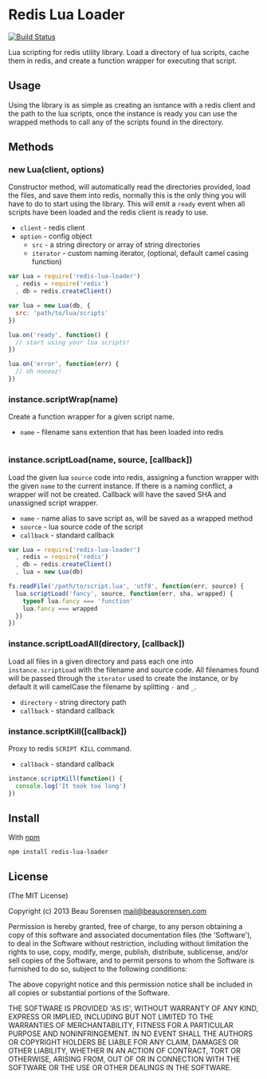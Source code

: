 
Redis Lua Loader
================

[![Build Status](https://secure.travis-ci.org/sorensen/redis-lua-loader.png)](http://travis-ci.org/sorensen/redis-lua-loader) 

Lua scripting for redis utility library. Load a directory of lua scripts, cache them 
in redis, and create a function wrapper for executing that script.

Usage
-----

Using the library is as simple as creating an isntance with a redis client and 
the path to the lua scripts, once the instance is ready you can use the wrapped 
methods to call any of the scripts found in the directory.


Methods
-------

### new Lua(client, options)

Constructor method, will automatically read the directories provided, load the 
files, and save them into redis, normally this is the only thing you will have 
to do to start using the library. This will emit a `ready` event when all scripts 
have been loaded and the redis client is ready to use.

* `client` - redis client
* `option` - config object
  - `src` - a string directory or array of string directories
  - `iterator` - custom naming iterator, (optional, default camel casing function)

```js
var Lua = require('redis-lua-loader')
  , redis = require('redis')
  , db = redis.createClient()

var lua = new Lua(db, {
  src: 'path/to/lua/scripts'
})

lua.on('ready', function() {
  // start using your lua scripts!
})

lua.on('error', function(err) {
  // oh nooooz!
})
```


### instance.scriptWrap(name)

Create a function wrapper for a given script name.

* `name` - filename sans extention that has been loaded into redis

```js
```


### instance.scriptLoad(name, source, [callback])


Load the given lua `source` code into redis, assigning a function wrapper 
with the given `name` to the current instance. If there is a naming conflict, 
a wrapper will not be created.  Callback will have the saved SHA and unassigned 
script wrapper.

* `name` - name alias to save script as, will be saved as a wrapped method
* `source` - lua source code of the script
* `callback` - standard callback

```js
var Lua = require('redis-lua-loader')
  , redis = require('redis')
  , db = redis.createClient()
  , lua = new Lua(db)

fs.readFile('/path/to/script.lua', 'utf8', function(err, source) {
  lua.scriptLoad('fancy', source, function(err, sha, wrapped) {
    typeof lua.fancy === 'function'
    lua.fancy === wrapped
  })  
})
```


### instance.scriptLoadAll(directory, [callback])

Load all files in a given directory and pass each one into `instance.scriptLoad` 
with the filename and source code. All filenames found will be passed through the 
`iterator` used to create the instance, or by default it will camelCase the filename 
by splitting `-` and `_`.

* `directory` - string directory path
* `callback` - standard callback


### instance.scriptKill([callback])

Proxy to redis `SCRIPT KILL` command.

* `callback` - standard callback

```js
instance.scriptKill(function() {
  console.log('It took too long')
})
```


Install
-------

With [npm](https://npmjs.org)

```
npm install redis-lua-loader
```


License
-------

(The MIT License)

Copyright (c) 2013 Beau Sorensen <mail@beausorensen.com>

Permission is hereby granted, free of charge, to any person obtaining
a copy of this software and associated documentation files (the
'Software'), to deal in the Software without restriction, including
without limitation the rights to use, copy, modify, merge, publish,
distribute, sublicense, and/or sell copies of the Software, and to
permit persons to whom the Software is furnished to do so, subject to
the following conditions:

The above copyright notice and this permission notice shall be
included in all copies or substantial portions of the Software.

THE SOFTWARE IS PROVIDED 'AS IS', WITHOUT WARRANTY OF ANY KIND,
EXPRESS OR IMPLIED, INCLUDING BUT NOT LIMITED TO THE WARRANTIES OF
MERCHANTABILITY, FITNESS FOR A PARTICULAR PURPOSE AND NONINFRINGEMENT.
IN NO EVENT SHALL THE AUTHORS OR COPYRIGHT HOLDERS BE LIABLE FOR ANY
CLAIM, DAMAGES OR OTHER LIABILITY, WHETHER IN AN ACTION OF CONTRACT,
TORT OR OTHERWISE, ARISING FROM, OUT OF OR IN CONNECTION WITH THE
SOFTWARE OR THE USE OR OTHER DEALINGS IN THE SOFTWARE.